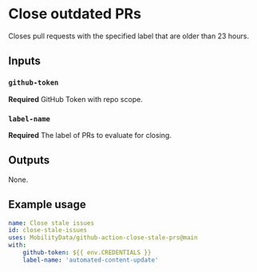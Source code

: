 # Close outdated PRs

Closes pull requests with the specified label that are older than 23 hours.

## Inputs

### `github-token`

**Required** GitHub Token with repo scope.

### `label-name`

**Required** The label of PRs to evaluate for closing.

## Outputs

None.

## Example usage

```yaml
name: Close stale issues
id: close-stale-issues
uses: MobilityData/github-action-close-stale-prs@main
with:
    github-token: ${{ env.CREDENTIALS }}
    label-name: 'automated-content-update'
```

